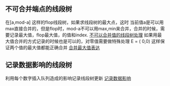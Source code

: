 

## 不可合并端点的线段树
在[a,mod-a] 这样的flop线段树，如果求线段树的最大点，这时 当前值a是可以用max直接合并的，但是flop时，mod-a不可以用max,min来合并，合并的时候，需要记录最大值，flop最大值，的值和index.
[不可以合并值的线段树处理](accoderusage/不可合并端点的线段树.py)
如果用最大值合并的方式记录的时候也是可以的，对零值需要做特殊处理 E = ( 0,0) 这样保证两个值的最大值都能正确合并
[合并最大值表达](<accoderusage/fix.today_is_gonna_be_a_great_day_zhou_tao_tao_zhou_source_code copy.py>)

## 记录数据影响的线段树
利用每个数字插入队列造成的影响记录线段树更新
[记录数据影响](accoderusage/noUseFunctional.py)